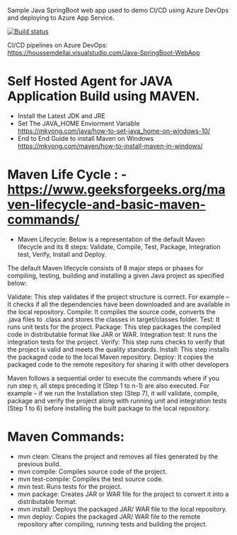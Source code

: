 Sample Java SpringBoot web app used to demo CI/CD using Azure DevOps and deploying to Azure App Service.

[![Build status](https://houssemdellai.visualstudio.com/Java-SpringBoot-WebApp/_apis/build/status/Java-SpringBoot-Maven-CI)](https://houssemdellai.visualstudio.com/Java-SpringBoot-WebApp/_build/latest?definitionId=96)

CI/CD pipelines on Azure DevOps:
https://houssemdellai.visualstudio.com/Java-SpringBoot-WebApp

# Self Hosted Agent for JAVA Application Build using MAVEN.
 * Install the Latest JDK and JRE 
*  Set The JAVA_HOME Enviorment Variable https://mkyong.com/java/how-to-set-java_home-on-windows-10/
*  End to End Guide to install Maven on Windows
      https://mkyong.com/maven/how-to-install-maven-in-windows/


# Maven Life Cycle : - https://www.geeksforgeeks.org/maven-lifecycle-and-basic-maven-commands/

* Maven Lifecycle: Below is a representation of the default Maven lifecycle and its 8 steps: Validate, Compile, Test, Package, Integration test, Verify, Install and Deploy.


The default Maven lifecycle consists of 8 major steps or phases for compiling, testing, building and installing a given Java project as specified below:

Validate: This step validates if the project structure is correct. For example – It checks if all the dependencies have been downloaded and are available in the local repository.
Compile: It compiles the source code, converts the .java files to .class and stores the classes in target/classes folder.
Test: It runs unit tests for the project.
Package: This step packages the compiled code in distributable format like JAR or WAR.
Integration test: It runs the integration tests for the project.
Verify: This step runs checks to verify that the project is valid and meets the quality standards.
Install: This step installs the packaged code to the local Maven repository.
Deploy: It copies the packaged code to the remote repository for sharing it with other developers

Maven follows a sequential order to execute the commands where if you run step n, all steps preceding it (Step 1 to n-1) are also executed. For example – if we run the Installation step (Step 7), it will validate, compile, package and verify the project along with running unit and integration tests (Step 1 to 6) before installing the built package to the local repository.


# Maven Commands:

* mvn clean: Cleans the project and removes all files generated by the previous build.
* mvn compile: Compiles source code of the project.
* mvn test-compile: Compiles the test source code.
* mvn test: Runs tests for the project.
* mvn package: Creates JAR or WAR file for the project to convert it into a distributable format.
* mvn install: Deploys the packaged JAR/ WAR file to the local repository.
* mvn deploy: Copies the packaged JAR/ WAR file to the remote repository after compiling, running tests and building the project.
